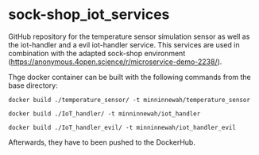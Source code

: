 # sock-shop_iot_services

GitHub repository for the temperature sensor simulation sensor as well as the iot-handler and a evil iot-handler service. This services are used in combination with the adapted sock-shop environment (https://anonymous.4open.science/r/microservice-demo-2238/).

Thge docker container can be built with the following commands from the base directory:
```
docker build ./temperature_sensor/ -t minninnewah/temperature_sensor
```
```
docker build ./IoT_handler/ -t minninnewah/iot_handler
```
```
docker build ./IoT_handler_evil/ -t minninnewah/iot_handler_evil
```

Afterwards, they have to been pushed to the DockerHub.

